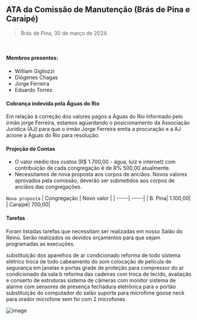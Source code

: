 ## ATA da Comissão de Manutenção (Brás de Pina e Caraipé)

> Brás de Pina, 30 de março de 2024.
<br>

#### Membros presentes:
- William Gigliozzi
- Diógenes Chagas
- Jorge Ferreira
- Eduardo Torres

#### Cobrança indevida pela Águas do Rio
Em relação à correção dos valores pagos a Águas do Rio informado pelo irmão jorge Ferreira, estamos aguardando o posicionamento da Associação Jurídica (AJ) para que o irmão Jorge Ferreira emita a procuração e a AJ acione a Águas do Rio para resolução.

#### Projeção de Contas
- O valor médio dos custos (R$ 1.700,00 - água, luiz e internet) com contribuição de cada congregação é de R% 500,00 atualmente. 
- Necessitamos de nova proposta aos corpos de anciãos. Novos valores aprovados pela comissão, deverão ser submetidos aos corpos de anciãos das congregações.

```Nova proposta```
| Congregação | Novo valor |
| -----| -----|
| B. Pina| 1.100,00|
| Caraipé| 700,00|

#### Tarefas
Foram listadas tarefas que necessitam ser realizadas em nosso Salão do Reino. Serão realizados os devidos orçamentos para que sejam programadas as execuções.

substituição dos aparelhos de ar condicionado
reforma de todo sistema elétrico
troca de todo cabeamento do som
colocação de película de segurança em janelas e portas
grade de proteção para compressor do ar condicionado da sala b
reforma das cadeiras com troca de tecido, avaliação e conserto de estruturas
sistema de câmeras com monitor
sistema de alarme com sensores de presença
fechadura eletrônica para o portão
substituição do computador do salão
suporte para microfone goose neck para orador
microfone sem fio com 2 microfones

![image](https://github.com/gigliozzi/manutencao/assets/7453555/c5f0871f-dbba-4959-a5f5-8408e8d964be)


